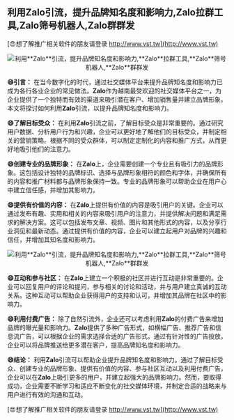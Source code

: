 ## **利用**Zalo**引流，提升品牌知名度和影响力,**Zalo**拉群工具,**Zalo**筛号机器人,**Zalo**群群发**

[😍想了解推广相关软件的朋友请登录 http://www.vst.tw](http://www.vst.tw)

 <center><img src="https://vst.tw/MP4/tuiguang/png/3.png" alt="利用**Zalo**引流，提升品牌知名度和影响力,**Zalo**拉群工具,**Zalo**筛号机器人,**Zalo**群群发"></center>

**😄引言：**
在当今数字化的时代，通过社交媒体平台来提升品牌知名度和影响力已成为各行各业企业的常见做法。**Zalo**作为越南最受欢迎的社交媒体平台之一，为企业提供了一个独特而有效的渠道来吸引潜在客户、增加销售量并建立品牌形象。本文将探讨如何利用**Zalo**引流，以提升品牌知名度和影响力。

**😄了解目标受众：**
在利用**Zalo**引流之前，了解目标受众是非常重要的。通过研究用户数据、分析用户行为和兴趣，企业可以更好地了解他们的目标受众，并制定相关的营销策略。根据不同的受众群体，可以制定定制化的内容和推广方式，从而更好地吸引他们的注意力。

**😄创建专业的品牌形象：**
在**Zalo**上，企业需要创建一个专业且有吸引力的品牌形象。这包括设计独特的品牌标识、选择与品牌形象相符的颜色和字体，并确保所有的内容和推广材料都与品牌形象保持一致。专业的品牌形象可以帮助企业在用户心中建立信任感，并增加其影响力。

**😄提供有价值的内容：**
在**Zalo**上提供有价值的内容是吸引用户的关键。企业可以通过发布有趣、实用和相关的内容来吸引用户的注意力，并提供解决问题和满足需求的解决方案。这可以包括发布文章、视频、图片和其他形式的内容，以及分享行业洞见和最新动态。通过提供有价值的内容，企业可以建立起用户对品牌的兴趣和信任，并增加其知名度和影响力。

 <center><img src="https://vst.tw/MP4/tuiguang/png/2.png" alt="利用**Zalo**引流，提升品牌知名度和影响力,**Zalo**拉群工具,**Zalo**筛号机器人,**Zalo**群群发"></center>

**😄互动和参与社区：**
在**Zalo**上建立一个积极的社区并进行互动是非常重要的。企业可以回复用户的评论和提问，参与相关的讨论和活动，并与用户建立真诚的互动关系。这种互动可以帮助企业获得用户的支持和认可，并增加其品牌在社区中的影响力。

**😄利用付费广告：**
除了自然引流外，企业还可以考虑利用**Zalo**的付费广告来增加品牌的曝光量和影响力。**Zalo**提供了多种广告形式，如横幅广告、推荐广告和信息流广告，可以根据企业的需求选择合适的广告形式。通过有针对性的广告投放，企业可以将品牌推送给更多潜在客户，提高品牌知名度和影响力。

**😄结论：**
利用**Zalo**引流可以帮助企业提升品牌知名度和影响力。通过了解目标受众、创建专业的品牌形象、提供有价值的内容、参与社区互动以及利用付费广告，企业可以在**Zalo**上吸引更多的用户，并建立起强大的品牌影响力。然而，要取得成功，企业需要不断学习和适应不断变化的社交媒体环境，并制定合适的战略来与用户进行有效的沟通和互动。

[😍想了解推广相关软件的朋友请登录 http://www.vst.tw](http://www.vst.tw)



